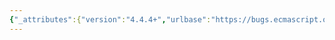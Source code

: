 ```yaml
---
{"_attributes":{"version":"4.4.4+","urlbase":"https://bugs.ecmascript.org/","maintainer":"dherman@mozilla.com"},"bug":{"bug_id":4063,"creation_ts":"2015-02-21 08:35:00 -0800","short_desc":"8.1.1.2.4 InitializeBinding: incorrect note about CreateImmutableBinding","delta_ts":"2015-03-04 18:58:20 -0800","product":"Draft for 6th Edition","component":"editorial issue","version":"Rev 34: February 20, 2015 Release Candidate 1","rep_platform":"All","op_sys":"All","bug_status":"RESOLVED","resolution":"FIXED","priority":"Normal","bug_severity":"normal","everconfirmed":true,"reporter":{"uid":"andrebargull","name":"André Bargull"},"assigned_to":{"uid":"allen","name":"Allen Wirfs-Brock"},"long_desc":[{"commentid":13237,"comment_count":0,"who":{"uid":"andrebargull","name":"André Bargull"},"bug_when":"2015-02-21 08:35:35 -0800","thetext":"8.1.1.2.4 InitializeBinding (N,V)\n\n> In this specification, all uses of CreateMutableBinding and \n> CreateImmutableBinding for object environment records [...]\n\n\nBut CreateImmutableBinding is never called for object environment records."},{"commentid":13281,"comment_count":1,"who":{"uid":"allen","name":"Allen Wirfs-Brock"},"bug_when":"2015-02-24 10:58:38 -0800","thetext":"fixed in rev35 editor's draaft"},{"commentid":13529,"comment_count":2,"who":{"uid":"allen","name":"Allen Wirfs-Brock"},"bug_when":"2015-03-04 18:58:20 -0800","thetext":"fixed in rev35"}]}}
---
```

